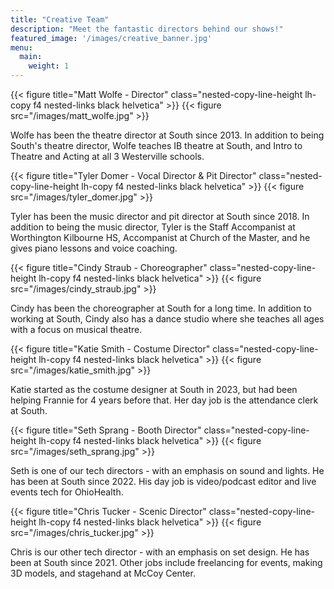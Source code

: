 ```yaml
---
title: "Creative Team"
description: "Meet the fantastic directors behind our shows!"
featured_image: '/images/creative_banner.jpg'
menu:
  main:
    weight: 1
---
```

{{< figure title="Matt Wolfe - Director" class="nested-copy-line-height lh-copy f4 nested-links black helvetica" >}}
{{< figure src="/images/matt_wolfe.jpg" >}}

Wolfe has been the theatre director at South since 2013. In addition to being South's theatre director, Wolfe teaches IB theatre at South, and Intro to Theatre and Acting at all 3 Westerville schools.

{{< figure title="Tyler Domer - Vocal Director & Pit Director" class="nested-copy-line-height lh-copy f4 nested-links black helvetica" >}}
{{< figure src="/images/tyler_domer.jpg" >}}

Tyler has been the music director and pit director at South since 2018. In addition to being the music director, Tyler is the Staff Accompanist at Worthington Kilbourne HS, Accompanist at Church of the Master, and he gives piano lessons and voice coaching.

{{< figure title="Cindy Straub - Choreographer" class="nested-copy-line-height lh-copy f4 nested-links black helvetica" >}}
{{< figure src="/images/cindy_straub.jpg" >}}

Cindy has been the choreographer at South for a long time. In addition to working at South, Cindy also has a dance studio where she teaches all ages with a focus on musical theatre.

{{< figure title="Katie Smith - Costume Director" class="nested-copy-line-height lh-copy f4 nested-links black helvetica" >}}
{{< figure src="/images/katie_smith.jpg" >}}

Katie started as the costume designer at South in 2023, but had been helping Frannie for 4 years before that. Her day job is the attendance clerk at South.

{{< figure title="Seth Sprang - Booth Director" class="nested-copy-line-height lh-copy f4 nested-links black helvetica" >}}
{{< figure src="/images/seth_sprang.jpg" >}}

Seth is one of our tech directors - with an emphasis on sound and lights. He has been at South since 2022. His day job is video/podcast editor and live events tech for OhioHealth. 

{{< figure title="Chris Tucker - Scenic Director" class="nested-copy-line-height lh-copy f4 nested-links black helvetica" >}}
{{< figure src="/images/chris_tucker.jpg" >}}

Chris is our other tech director - with an emphasis on set design. He has been at South since 2021. Other jobs include freelancing for events, making 3D models, and stagehand at McCoy Center.
